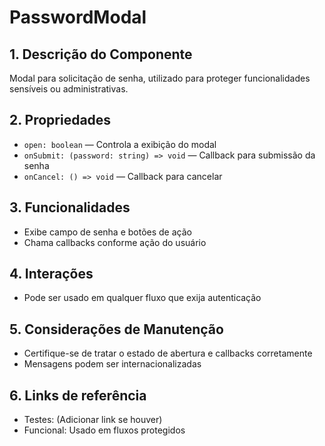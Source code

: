 # PasswordModal

## 1. Descrição do Componente
Modal para solicitação de senha, utilizado para proteger funcionalidades sensíveis ou administrativas.

## 2. Propriedades
- `open: boolean` — Controla a exibição do modal
- `onSubmit: (password: string) => void` — Callback para submissão da senha
- `onCancel: () => void` — Callback para cancelar

## 3. Funcionalidades
- Exibe campo de senha e botões de ação
- Chama callbacks conforme ação do usuário

## 4. Interações
- Pode ser usado em qualquer fluxo que exija autenticação

## 5. Considerações de Manutenção
- Certifique-se de tratar o estado de abertura e callbacks corretamente
- Mensagens podem ser internacionalizadas

## 6. Links de referência
- Testes: (Adicionar link se houver)
- Funcional: Usado em fluxos protegidos
